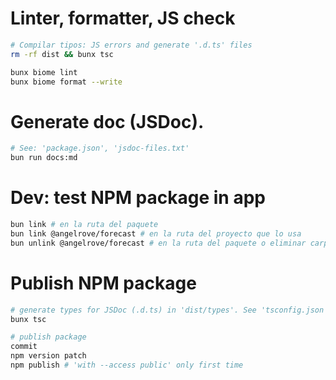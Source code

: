 # Linter, formatter, JS check

```sh
# Compilar tipos: JS errors and generate '.d.ts' files
rm -rf dist && bunx tsc

bunx biome lint
bunx biome format --write
```

# Generate doc (JSDoc).

```bash
# See: 'package.json', 'jsdoc-files.txt'
bun run docs:md
```

# Dev: test NPM package in app

```bash
bun link # en la ruta del paquete
bun link @angelrove/forecast # en la ruta del proyecto que lo usa
bun unlink @angelrove/forecast # en la ruta del paquete o eliminar carpeta de 'node_modules'
```

# Publish NPM package

```bash
# generate types for JSDoc (.d.ts) in 'dist/types'. See 'tsconfig.json'
bunx tsc

# publish package
commit
npm version patch
npm publish # 'with --access public' only first time
```
